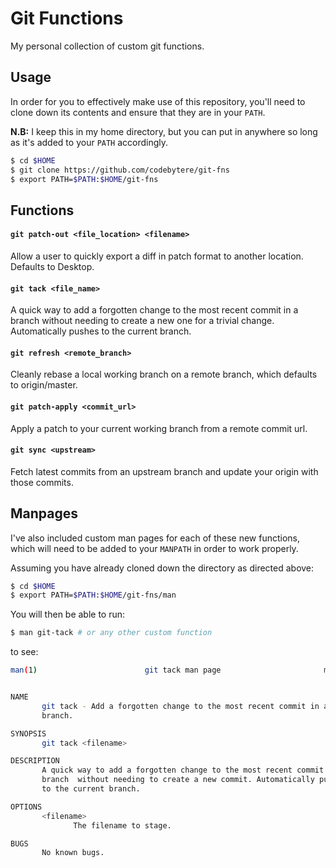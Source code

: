 # Git Functions

My personal collection of custom git functions.

## Usage

In order for you to effectively make use of this repository, you'll need to clone down
its contents and ensure that they are in your `PATH`.

**N.B:** I keep this in my home directory, but you can put in anywhere
so long as it's added to your `PATH` accordingly.

```sh
$ cd $HOME
$ git clone https://github.com/codebytere/git-fns
$ export PATH=$PATH:$HOME/git-fns
```

## Functions

#### `git patch-out <file_location> <filename>`

Allow a user to quickly export a diff
in patch format to another location. Defaults to Desktop.

#### `git tack <file_name>`

A quick way to add a forgotten change to the most recent commit
in a branch without needing to create a new one for a trivial 
change. Automatically pushes to the current branch.

#### `git refresh <remote_branch>`

Cleanly rebase a local working branch on a remote branch,
which defaults to origin/master.

#### `git patch-apply <commit_url>`

Apply a patch to your current working branch from
a remote commit url.

#### `git sync <upstream>`

Fetch latest commits from an upstream branch and update your origin
with those commits.

## Manpages

I've also included custom man pages for each of these new functions, which will need to be 
added to your `MANPATH` in order to work properly.

Assuming you have already cloned down the directory as directed above:

```sh
$ cd $HOME
$ export PATH=$PATH:$HOME/git-fns/man
```

You will then be able to run:

```sh
$ man git-tack # or any other custom function
```

to see:

```sh
man(1)                        git tack man page                       man(1)


NAME
       git tack - Add a forgotten change to the most recent commit in a
       branch.

SYNOPSIS
       git tack <filename>

DESCRIPTION
       A quick way to add a forgotten change to the most recent commit in a
       branch  without needing to create a new commit. Automatically pushes
       to the current branch.

OPTIONS
       <filename>
              The filename to stage.

BUGS
       No known bugs.
```
